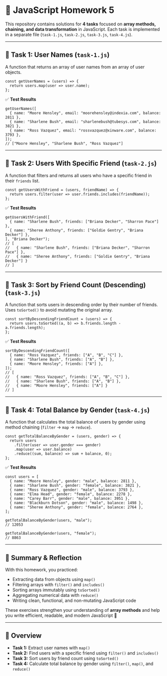 <h1>📘 JavaScript Homework 5</h1>

<p>This repository contains solutions for <strong>4 tasks</strong> focused on <strong>array methods, chaining, and data transformation</strong> in JavaScript. Each task is implemented in a separate file (<code>task-1.js</code>, <code>task-2.js</code>, <code>task-3.js</code>, <code>task-4.js</code>).</p>

<hr>

<h2>🔹 Task 1: User Names (<code>task-1.js</code>)</h2>

<p>A function that returns an array of user names from an array of user objects.</p>

<pre><code>const getUserNames = (users) => {
  return users.map(user => user.name);
};
</code></pre>

<p>✅ <strong>Test Results</strong></p>

<pre><code>getUserNames([
  { name: "Moore Hensley", email: "moorehensley@indexia.com", balance: 2811 },
  { name: "Sharlene Bush", email: "sharlenebush@tubesys.com", balance: 3821 },
  { name: "Ross Vazquez", email: "rossvazquez@xinware.com", balance: 3793 },
]);
// ["Moore Hensley", "Sharlene Bush", "Ross Vazquez"]
</code></pre>

<hr>

<h2>🔹 Task 2: Users With Specific Friend (<code>task-2.js</code>)</h2>

<p>A function that filters and returns all users who have a specific friend in their <code>friends</code> list.</p>

<pre><code>const getUsersWithFriend = (users, friendName) => {
  return users.filter(user => user.friends.includes(friendName));
};
</code></pre>

<p>✅ <strong>Test Results</strong></p>

<pre><code>getUsersWithFriend([
  { name: "Sharlene Bush", friends: ["Briana Decker", "Sharron Pace"] },
  { name: "Sheree Anthony", friends: ["Goldie Gentry", "Briana Decker"] },
], "Briana Decker");
// [
//   { name: "Sharlene Bush", friends: ["Briana Decker", "Sharron Pace"] },
//   { name: "Sheree Anthony", friends: ["Goldie Gentry", "Briana Decker"] }
// ]
</code></pre>

<hr>

<h2>🔹 Task 3: Sort by Friend Count (Descending) (<code>task-3.js</code>)</h2>

<p>A function that sorts users in descending order by their number of friends. Uses <code>toSorted()</code> to avoid mutating the original array.</p>

<pre><code>const sortByDescendingFriendCount = (users) => {
  return users.toSorted((a, b) => b.friends.length - a.friends.length);
};
</code></pre>

<p>✅ <strong>Test Results</strong></p>

<pre><code>sortByDescendingFriendCount([
  { name: "Ross Vazquez", friends: ["A", "B", "C"] },
  { name: "Sharlene Bush", friends: ["A", "B"] },
  { name: "Moore Hensley", friends: ["A"] },
]);
// [
//   { name: "Ross Vazquez", friends: ["A", "B", "C"] },
//   { name: "Sharlene Bush", friends: ["A", "B"] },
//   { name: "Moore Hensley", friends: ["A"] }
// ]
</code></pre>

<hr>

<h2>🔹 Task 4: Total Balance by Gender (<code>task-4.js</code>)</h2>

<p>A function that calculates the total balance of users by gender using method chaining (<code>filter</code> → <code>map</code> → <code>reduce</code>).</p>

<pre><code>const getTotalBalanceByGender = (users, gender) => {
  return users
    .filter(user => user.gender === gender)
    .map(user => user.balance)
    .reduce((sum, balance) => sum + balance, 0);
};
</code></pre>

<p>✅ <strong>Test Results</strong></p>

<pre><code>const users = [
  { name: "Moore Hensley", gender: "male", balance: 2811 },
  { name: "Sharlene Bush", gender: "female", balance: 3821 },
  { name: "Ross Vazquez", gender: "male", balance: 3793 },
  { name: "Elma Head", gender: "female", balance: 2278 },
  { name: "Carey Barr", gender: "male", balance: 3951 },
  { name: "Blackburn Dotson", gender: "male", balance: 1498 },
  { name: "Sheree Anthony", gender: "female", balance: 2764 },
];

getTotalBalanceByGender(users, "male");
// 12053

getTotalBalanceByGender(users, "female");
// 8863
</code></pre>

<hr>

<h2>📌 Summary & Reflection</h2>

<p>With this homework, you practiced:</p>

<ul>
  <li>Extracting data from objects using <code>map()</code></li>
  <li>Filtering arrays with <code>filter()</code> and <code>includes()</code></li>
  <li>Sorting arrays immutably using <code>toSorted()</code></li>
  <li>Aggregating numerical data with <code>reduce()</code></li>
  <li>Writing clean, functional, and non-mutating JavaScript code</li>
</ul>

<p>These exercises strengthen your understanding of <strong>array methods</strong> and help you write efficient, readable, and modern JavaScript 🚀</p>

<hr>

<h2>📌 Overview</h2>

<ul>
  <li><strong>Task 1:</strong> Extract user names with <code>map()</code></li>
  <li><strong>Task 2:</strong> Find users with a specific friend using <code>filter()</code> and <code>includes()</code></li>
  <li><strong>Task 3:</strong> Sort users by friend count using <code>toSorted()</code></li>
  <li><strong>Task 4:</strong> Calculate total balance by gender using <code>filter()</code>, <code>map()</code>, and <code>reduce()</code></li>
</ul>
